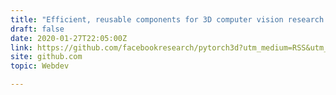 ```yaml
---
title: "Efficient, reusable components for 3D computer vision research with PyTorch"
draft: false
date: 2020-01-27T22:05:00Z
link: https://github.com/facebookresearch/pytorch3d?utm_medium=RSS&utm_source=hune
site: github.com
topic: Webdev  

---
```

